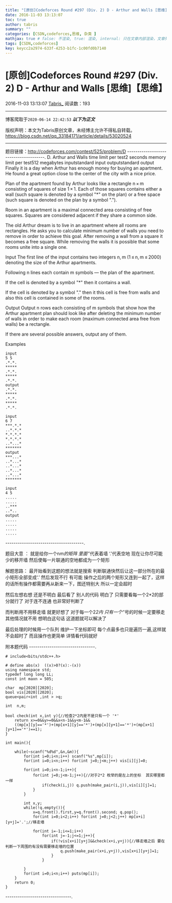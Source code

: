 ```yaml
---
title: "[原创]Codeforces Round #297 (Div. 2) D - Arthur and Walls [思维]【思维】"
date: 2016-11-03 13:13:07
toc: true
author: tabris
summary: ""
categories: [CSDN,codeforces,思维, 杂类 ]
mathjax: true # false: 不渲染, true: 渲染, internal: 只在文章内部渲染，文章列表中不渲染
tags: [CSDN,codeforces]
key: keycc2a2974-633f-4253-b1fc-1c00fd0b7140
---
```


# [原创]Codeforces Round #297 (Div. 2) D - Arthur and Walls [思维]【思维】

2016-11-03 13:13:07  [Tabris_](https://me.csdn.net/qq_33184171) 阅读数：193

---

博客爬取于`2020-06-14 22:42:53`
***以下为正文***

版权声明：本文为Tabris原创文章，未经博主允许不得私自转载。
https://blog.csdn.net/qq_33184171/article/details/53020524

<!-- more -->

---

题目链接：http://codeforces.com/contest/525/problem/D
--------------------------------------.
D. Arthur and Walls
time limit per test2 seconds
memory limit per test512 megabytes
inputstandard input
outputstandard output
Finally it is a day when Arthur has enough money for buying an apartment. He found a great option close to the center of the city with a nice price.

Plan of the apartment found by Arthur looks like a rectangle n × m consisting of squares of size 1 × 1. Each of those squares contains either a wall (such square is denoted by a symbol "*" on the plan) or a free space (such square is denoted on the plan by a symbol ".").

Room in an apartment is a maximal connected area consisting of free squares. Squares are considered adjacent if they share a common side.

The old Arthur dream is to live in an apartment where all rooms are rectangles. He asks you to calculate minimum number of walls you need to remove in order to achieve this goal. After removing a wall from a square it becomes a free square. While removing the walls it is possible that some rooms unite into a single one.

Input
The first line of the input contains two integers n, m (1 ≤ n, m ≤ 2000) denoting the size of the Arthur apartments.

Following n lines each contain m symbols — the plan of the apartment.

If the cell is denoted by a symbol "*" then it contains a wall.

If the cell is denoted by a symbol "." then it this cell is free from walls and also this cell is contained in some of the rooms.

Output
Output n rows each consisting of m symbols that show how the Arthur apartment plan should look like after deleting the minimum number of walls in order to make each room (maximum connected area free from walls) be a rectangle.

If there are several possible answers, output any of them.

Examples
```
input
5 5
.*.*.
*****
.*.*.
*****
.*.*.
output
.*.*.
*****
.*.*.
*****
.*.*.

input
6 7
***.*.*
..*.*.*
*.*.*.*
*.*.*.*
..*...*
*******
output
***...*
..*...*
..*...*
..*...*
..*...*
*******

input
4 5
.....
.....
..***
..*..
output
.....
.....
.....
.....
```
--------------------------------------.

题目大意 ：
就是给你一个n*m的矩阵  里面‘*’代表着墙 ‘.’代表空地 
现在让你尽可能少的移开墙 然后使每一片联通的空地都成为一个矩形

解题思路：
最开始看到这题的想法就是搜索 判断联通快然后让这一部分所在的最小矩形全部变成‘.’ 然后发现不行 有可能 操作之后的两个矩形又连到一起了，这样的话所有操作都需要再从新来一下，图还特别大 所以一定会超时

然后左想右想 还是不明白
最后看了 别人的代码 明白了 
只需要看每一个2*2的部分就行了
对于连不连通  也非常好判断了

而判断用不用移走墙 就更好想了 对于每一个2*2内 只有一个‘*’号的时候一定要移走 其他情况就不用
想明白这句话 这道题就可以解决了

最后处理的时候用一个队列 维护一下坐标即可
每个点最多也只是遍历一遍,这样就不会超时了 而且操作也更简单
详情看代码就好  

附本题代码
--------------------------------.
```
# include<bits/stdc++.h>

# define abs(x)  ((x)>0?(x):-(x))
using namespace std;
typedef long long LL;
const int maxn = 505;

char  mp[2020][2020];
bool vis[2020][2020];
queue<pair<int ,int > >q;

int  n,m;

bool check(int x,int y){//检查2*2内是不是只有一个 '*'
    return x>=0&&y>=0&&x<n-1&&y<m-1&&
    ((mp[x][y]=='*')+(mp[x+1][y]=='*')+(mp[x][y+1]=='*')+(mp[x+1][y+1]=='*')==1);
}

int main(){

    while(~scanf("%d%d",&n,&m)){
        for(int i=0;i<n;i++) scanf("%s",mp[i]);
        for(int i=0;i<n;i++) for(int j=0;j<m;j++) vis[i][j]=0;

        for(int i=0;i<n-1;i++){
            for(int j=0;j<m-1;j++){//对于2*2 枚举的是左上的坐标  其实哪里都一样
                if(check(i,j)) q.push(make_pair(i,j)),vis[i][j]=1;
            }
        }

        int x,y;
        while(!q.empty()){
            x=q.front().first,y=q.front().second; q.pop();
            for(int i=0;i<2;i++) for(int j=0;j<2;j++) mp[x+i][y+j]='.';//移走墙

            for(int i=-1;i<=1;i++)
                for(int j=-1;j<=1;j++){
                    if(!vis[x+i][y+j]&&check(x+i,y+j)){//移走墙之后 要在判断一下周围的有没有需要移走墙的位置
                        q.push(make_pair(x+i,y+j)),vis[x+i][y+j]=1;
                    }
                }

        }
        for(int i=0;i<n;i++) puts(mp[i]);
    }
    return 0;
}

```
--------------------------------.
